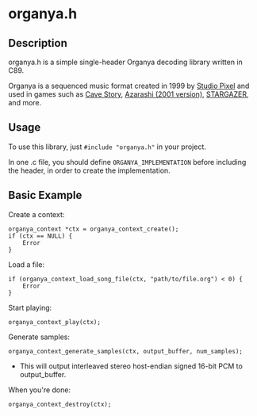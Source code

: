 # organya.h

## Description

organya.h is a simple single-header Organya decoding library written in C89.

Organya is a sequenced music format created in 1999 by [Studio Pixel](https://studiopixel.jp/) and used in games such as
[Cave Story](https://www.cavestory.org/game-info/about-cave-story.php), [Azarashi (2001 version)](https://www.cavestory.org/pixels-works/azarashi.php), [STARGAZER](http://www5b.biglobe.ne.jp/~kiss-me/aji/star/), and more.

## Usage

To use this library, just `#include "organya.h"` in your project.

In one .c file, you should define `ORGANYA_IMPLEMENTATION` before including the header, in order
to create the implementation.

## Basic Example

Create a context:

    organya_context *ctx = organya_context_create();
    if (ctx == NULL) {
        Error
    }

Load a file:

    if (organya_context_load_song_file(ctx, "path/to/file.org") < 0) {
        Error
    }

Start playing:

    organya_context_play(ctx);

Generate samples:

    organya_context_generate_samples(ctx, output_buffer, num_samples);

- This will output interleaved stereo host-endian signed 16-bit PCM to output_buffer.

When you're done:

    organya_context_destroy(ctx);
